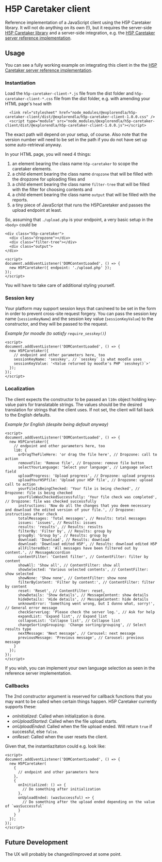 # H5P Caretaker client
Reference implementation of a JavaScript client using the H5P Caretaker library. It will not do anything on its own (!), but it requires the server-side [H5P Caretaker library](https://github.com/ndlano/h5p-caretaker) and a server-side integration, e.g. the [H5P Caretaker server reference implementation](https://github.com/ndlano/h5p-caretaker-server).

## Usage
You can see a fully working example on integrating this client in the the [H5P Caretaker server reference implementation](https://github.com/ndlano/h5p-caretaker-server).

### Instantiation
Load the `h5p-caretaker-client-*.js` file from the dist folder and `h5p-caretaker-client-*.css` file from the dist folder, e.g. with amending your HTML page's `head` with

```
  <link rel="stylesheet" href="node_modules/@explorendla/h5p-caretaker-client/dist/@explorendla/h5p-caretaker-client-1.0.0.css" />
  <script type="module" src="node_modules/@explorendla/h5p-caretaker-client/dist/@explorendla/h5p-caretaker-client-1.0.0.js"></script>
```
The exact path will depend on your setup, of course. Also note that the version number will need to be set in the path
if you do not have set up some auto-retrieval anyway.

In your HTML page, you will need 4 things:
1. an element bearing the class name `h5p-caretaker` to scope the caretaker elements.
2. a child element bearing the class name `dropzone` that will be filled with the dropzone for uploading files and
3. a child element bearing the class name `filter-tree` that will be filled with the filter for choosing contents and
4. a child element bearing the class name `output` that will be filled with the reports.
5. a tiny piece of JavaScript that runs the H5PCaretaker and passes the upload endpoint at least.

So, assuming that `./upload.php` is your endpoint, a very basic setup in the `<body>` could be

```
<div class="h5p-caretaker">
  <div class="dropzone"></div>
  <div class="filter-tree"></div>
  <div class="output">
</div>

<script>
document.addEventListener('DOMContentLoaded', () => {
  new H5PCaretaker({ endpoint: './upload.php' });
});
</script>
```
You will have to take care of additional styling yourself.

### Session key
Your platform may support session keys that can/need to be set in the form in order to prevent
cross-site request forgery. You can pass the session key name (`sessionKeyName`) and the session key value (`sessionKeyValue`) to the
constructor, and they will be passed to the request.

_Example for moodle (to satisfy `require_sesskey()`)_
```
<script>
document.addEventListener('DOMContentLoaded', () => {
  new H5PCaretaker({
    // endpoint and other parameters here, too
    sessionKeyName: 'sesskey', // `sesskey` is what moodle uses
    sessionKeyValue: '<Value returned by moodle's PHP `sesskey()`>'
  });
});
</script>
```

### Localization
The client expects the constructor to be passed an `l10n` object holding key-value pairs for translatable strings. The values should be the desired translation for strings that the client uses. If not set, the client will fall back to the English defaults.

_Example for English (despite being default anyway)_
```
<script>
document.addEventListener('DOMContentLoaded', () => {
  new H5PCaretaker({
    // endpoint and other parameters here, too
    l10: {
      orDragTheFileHere: 'or drag the file here', // Dropzone: call to action
      removeFile: 'Remove file', // Dropzone: remove file button
      selectYourLanguage: 'Select your language', // Language select field
      uploadProgress: 'Upload progress', // Dropzone: upload progress
      uploadYourH5Pfile: 'Upload your H5P file', // Dropzone: upload call to action
      yourFileIsBeingChecked: 'Your file is being checked', // Dropzone: file is being checked
      yourFileWasCheckedSuccessfully: 'Your file check was completed', // Dropzone: file was checked successfully
      instructions: 'Now do all the changes that you deem necessary and download the edited version of your file.', // Dropzone: instructions after check
      totalMessages: 'Total messages', // Results: total messages
      issues: 'issues', // Results: issues
      results: 'results', // Results: results
      filterBy: 'Filter by', // Results: group by
      groupBy: 'Group by', // Results: group by
      download: 'Download', // Results: download
      download: 'Download edited H5P', // Results: download edited H5P
      allFilteredOut: 'All messages have been filtered out by content.', // MessageAccordion
      contentFilter: 'Content filter', // ContentFilter: filter by content
      showAll: 'Show all', // ContentFilter: show all
      showSelected: 'Various selected contents', // ContentFilter: show selected
      showNone: 'Show none', // ContentFilter: show none
      filterByContent: 'Filter by content:', // ContentFilter: filter by content
      reset: 'Reset', // ContentFilter: reset,
      showDetails: 'Show details', // MessageContent: show details
      hideDetails: 'Hide details', // MessageContent: hide details
      unknownError: 'Something went wrong, but I dunno what, sorry!', // General error message
      checkServerLog: 'Please check the server log.', // Ask for help
      expandList: 'Expand list', // Expand list
      collapseList: 'Collapse list', // Collapse list
      changeSortingGrouping: 'Change sorting/grouping', // Select results type
      nextMessage: 'Next message', // Carousel: next message
      previousMessage: 'Previous message', // Carousel: previous message
    }
  });
});
</script>
```

If you wish, you can implement your own language selection as seen in the reference server implementation.

### Callbacks
The 2nd constructor argument is reserved for callback functions that you may want to be called when certain things happen. H5P Caretaker currently supports these:
- _onInitialized_: Called when initialization is done.
- _onUploadStarted_: Called when the file upload starts.
- _onUploadEnded_: Called when the file upload ended. Will return `true` if successful, else `false`.
- _onReset_: Called when the user resets the client.

Given that, the instantiazitaton could e.g. look like:
```
<script>
document.addEventListener('DOMContentLoaded', () => {
  new H5PCaretaker(
    {
      // endpoint and other parameters here
    },
    {
      onInitialized: () => {
        // Do something after initialization
      },
      onUploadEnded: (wasSuccessful) => {
        // Do something after the upload ended depending on the value of `wasSuccessful`
      }
    }
  });
});
</script>
```

## Future Development
The UX will probably be changed/improved at some point.

